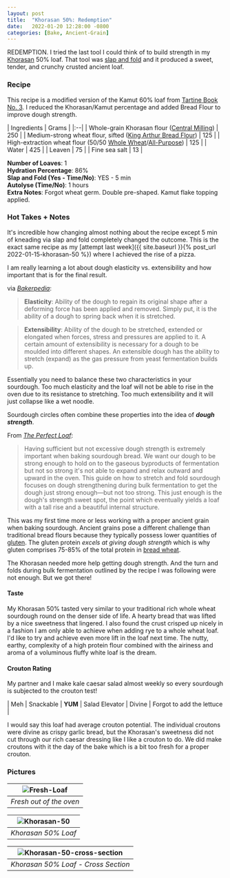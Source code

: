 ```yaml
---
layout: post
title:  "Khorasan 50%: Redemption"
date:   2022-01-20 12:28:00 -0800
categories: [Bake, Ancient-Grain]
---
```


REDEMPTION. I tried the last tool I could think of to build strength in my [Khorasan](https://en.wikipedia.org/wiki/Khorasan_wheat) 50% loaf. That tool was [slap and fold](https://www.theperfectloaf.com/guides/slap-and-fold/) and it produced a sweet, tender, and crunchy crusted ancient loaf. 

### Recipe
This recipe is a modified version of the Kamut 60% loaf from [Tartine Book No. 3](https://www.amazon.com/dp/B00F8H0FKU/ref=dp-kindle-redirect?_encoding=UTF8&btkr=1).  I reduced the Khorasan/Kamut percentage and added Bread Flour to improve dough strength.

| Ingredients | Grams |
|:--| 
| Whole-grain Khorasan flour ([Central Milling](https://centralmilling.com/product/organic-whole-khorasan-flour/)) | 250 |
| Medium-strong wheat flour, sifted ([King Arthur Bread Flour](https://shop.kingarthurbaking.com/items/organic-bread-flour)) | 125 |
| High-extraction wheat flour (50/50 [Whole Wheat](https://shop.kingarthurbaking.com/items/100-organic-whole-wheat-flour)/[All-Purpose](https://shop.kingarthurbaking.com/items/organic-all-purpose-flour)) | 125 |
| Water | 425 |
| Leaven | 75 |
| Fine sea salt | 13 |

**Number of Loaves**: 1 <br />
**Hydration Percentage**: 86% <br />
**Slap and Fold (Yes - Time/No)**: YES - 5 min<br />
**Autolyse (Time/No)**: 1 hours<br />
**Extra Notes**: Forgot wheat germ. Double pre-shaped. Kamut flake topping applied.

### Hot Takes + Notes

It's incredible how changing almost nothing about the recipe except 5 min of kneading via slap and fold completely changed the outcome. This is the exact same recipe as my [attempt last week]({{ site.baseurl }}{% post_url 2022-01-15-khorasan-50 %}) where I achieved the rise of a pizza. 

I am really learning a lot about dough elasticity vs. extensibility and how important that is for the final result. 

via [_Bakerpedia_](https://bakerpedia.com/processes/dough-handling-properties/):

> **Elasticity**: Ability of the dough to regain its original shape after a deforming force has been applied and removed. Simply put, it is the ability of a dough to spring back when it is stretched.

> **Extensibility**: Ability of the dough to be stretched, extended or elongated when forces, stress and pressures are applied to it. A certain amount of extensibility is necessary for a dough to be moulded into different shapes. An extensible dough has the ability to stretch (expand) as the gas pressure from yeast fermentation builds up.

Essentially you need to balance these two characteristics in your sourdough. Too much elasticity and the loaf will not be able to rise in the oven due to its resistance to stretching. Too much extensibility and it will just collapse like a wet noodle. 

Sourdough circles often combine these properties into the idea of **_dough strength_**.

From [_The Perfect Loaf_](https://www.theperfectloaf.com/guides/how-to-stretch-and-fold-sourdough/):

> Having sufficient but not excessive dough strength is extremely important when baking sourdough bread. We want our dough to be strong enough to hold on to the gaseous byproducts of fermentation but not so strong it's not able to expand and relax outward and upward in the oven. This guide on how to stretch and fold sourdough focuses on dough strengthening during bulk fermentation to get the dough just strong enough—but not too strong. This just enough is the dough's strength sweet spot, the point which eventually yields a loaf with a tall rise and a beautiful internal structure.

This was my first time more or less working with a proper ancient grain when baking sourdough. Ancient grains pose a different challenge than traditional bread flours because they typically possess lower quantities of [gluten](https://en.wikipedia.org/wiki/Gluten). The gluten protein _excels at giving dough strength_ which is why gluten comprises 75-85% of the total protein in [bread wheat](https://en.wikipedia.org/wiki/Common_wheat).

The Khorasan needed more help getting dough strength. And the turn and folds during bulk fermentation outlined by the recipe I was following were not enough. But we got there!

#### **Taste**

My Khorasan 50% tasted very similar to your traditional rich whole wheat sourdough round on the denser side of life. A hearty bread that was lifted by a nice sweetness that lingered. I also found the crust crisped up nicely in a fashion I am only able to achieve when adding rye to a whole wheat loaf. I'd like to try and achieve even more lift in the loaf next time. The nutty, earthy, complexity of a high protein flour combined with the airiness and aroma of a voluminous fluffy white loaf is the dream.

#### **Crouton Rating**

My partner and I make kale caesar salad almost weekly so every sourdough is subjected to the crouton test!

| Meh | Snackable | **YUM** | Salad Elevator | Divine | Forgot to add the lettuce |

I would say this loaf had average crouton potential. The individual croutons were divine as crispy garlic bread, but the Khorasan's sweetness did not cut through our rich caesar dressing like I like a crouton to do. We did make croutons with it the day of the bake which is a bit too fresh for a proper crouton.

### Pictures

| ![Fresh-Loaf](https://user-images.githubusercontent.com/15069517/150585638-9d1d8ecc-a06e-4664-aef0-c5c63e5f4d10.jpg) | 
|:--:| 
| *Fresh out of the oven* |

| ![Khorasan-50](https://user-images.githubusercontent.com/15069517/150585675-1f4f14cc-8147-4087-9aa8-cd7a6536c197.jpg) | 
|:--:| 
| *Khorasan 50% Loaf* |

| ![Khorasan-50-cross-section](https://user-images.githubusercontent.com/15069517/150585701-0da22048-177f-47c8-842c-926c6e6035fa.jpg) | 
|:--:| 
| *Khorasan 50% Loaf - Cross Section* |